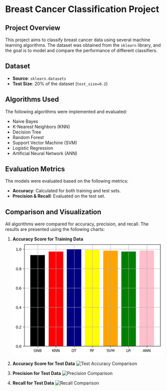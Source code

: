 # Breast Cancer Classification Project

## Project Overview
This project aims to classify breast cancer data using several machine learning algorithms. The dataset was obtained from the `sklearn` library, and the goal is to model and compare the performance of different classifiers.

## Dataset
- **Source**: `sklearn.datasets`
- **Test Size**: 20% of the dataset (`test_size=0.2`)

## Algorithms Used
The following algorithms were implemented and evaluated:
- Naive Bayes
- K-Nearest Neighbors (KNN)
- Decision Tree
- Random Forest
- Support Vector Machine (SVM)
- Logistic Regression
- Artificial Neural Network (ANN)

## Evaluation Metrics
The models were evaluated based on the following metrics:
- **Accuracy**: Calculated for both training and test sets.
- **Precision & Recall**: Evaluated on the test set.

## Comparison and Visualization
All algorithms were compared for accuracy, precision, and recall. The results are presented using the following charts:

1. **Accuracy Score for Training Data**
   ![Train Accuracy Comparison](images/acc_train.png)

2. **Accuracy Score for Test Data**
   ![Test Accuracy Comparison](acc_test.png)

3. **Precision for Test Data**
   ![Precision Comparison](p_test.png)

4. **Recall for Test Data**
   ![Recall Comparison](r_test.png)


